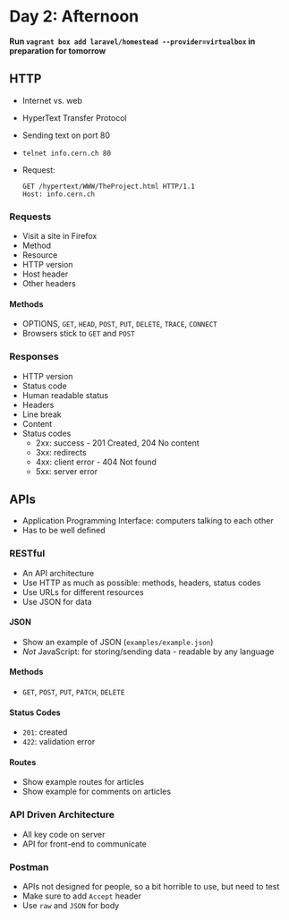 # Day 2: Afternoon

**Run `vagrant box add laravel/homestead --provider=virtualbox` in preparation for tomorrow**

## HTTP
- Internet vs. web
- HyperText Transfer Protocol
- Sending text on port 80
- `telnet info.cern.ch 80`
- Request:

    ```http
    GET /hypertext/WWW/TheProject.html HTTP/1.1
    Host: info.cern.ch
    ```

### Requests
- Visit a site in Firefox
- Method
- Resource
- HTTP version
- Host header
- Other headers

#### Methods
- OPTIONS, `GET`, `HEAD`, `POST`, `PUT`, `DELETE`, `TRACE`, `CONNECT`
- Browsers stick to `GET` and `POST`

### Responses
- HTTP version
- Status code
- Human readable status
- Headers
- Line break
- Content
- Status codes
    - 2xx: success - 201 Created, 204 No content
    - 3xx: redirects
    - 4xx: client error - 404 Not found
    - 5xx: server error

## APIs
- Application Programming Interface: computers talking to each other
- Has to be well defined

### RESTful
- An API architecture
- Use HTTP as much as possible: methods, headers, status codes
- Use URLs for different resources
- Use JSON for data

#### JSON
- Show an example of JSON (`examples/example.json`)
- *Not* JavaScript: for storing/sending data - readable by any language


#### Methods
- `GET`, `POST`, `PUT`, `PATCH`, `DELETE`

#### Status Codes
- `201`: created
- `422`: validation error

#### Routes
- Show example routes for articles
- Show example for comments on articles

### API Driven Architecture
- All key code on server
- API for front-end to communicate

### Postman
- APIs not designed for people, so a bit horrible to use, but need to test
- Make sure to add `Accept` header
- Use `raw` and `JSON` for body
